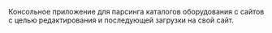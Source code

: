 Консольное приложение для парсинга каталогов оборудования с сайтов с целью редактирования и последующей загрузки на свой сайт. 
